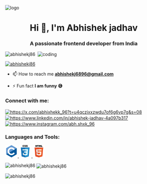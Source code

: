 ![logo](https://github.com/user-attachments/assets/247d3933-7b09-4fa1-bb3b-1cda8c97fa8e)

<h1 align="center">Hi 👋, I'm Abhishek jadhav</h1>
<h3 align="center">A passionate frontend developer from India</h3>

<img align="right" alt="coding" width="400" src="https://![image](https://github.com/user-attachments/assets/f6ac0046-8140-4971-ac4c-8f712197ef26)">


<p align="left"> <img src="https://komarev.com/ghpvc/?username=abhishekj86&label=Profile%20views&color=0e75b6&style=flat" alt="abhishekj86" /> </p>

<p align="left"> <a href="https://github.com/ryo-ma/github-profile-trophy"><img src="https://github-profile-trophy.vercel.app/?username=abhishekj86" alt="abhishekj86" /></a> </p>

- 📫 How to reach me **abhishekj6896@gmail.com**

- ⚡ Fun fact **I am funny 😅**

<h3 align="left">Connect with me:</h3>
<p align="left">
<a href="https://twitter.com/https://x.com/abhixhekk_96?t=u4qczixxzwdu7of6g6vp7g&s=08" target="blank"><img align="center" src="https://raw.githubusercontent.com/rahuldkjain/github-profile-readme-generator/master/src/images/icons/Social/twitter.svg" alt="https://x.com/abhixhekk_96?t=u4qczixxzwdu7of6g6vp7g&s=08" height="30" width="40" /></a>
<a href="https://linkedin.com/in/https://www.linkedin.com/in/abhishek-jadhav-4a097b317" target="blank"><img align="center" src="https://raw.githubusercontent.com/rahuldkjain/github-profile-readme-generator/master/src/images/icons/Social/linked-in-alt.svg" alt="https://www.linkedin.com/in/abhishek-jadhav-4a097b317" height="30" width="40" /></a>
<a href="https://instagram.com/https://www.instagram.com/abh.shxk_96" target="blank"><img align="center" src="https://raw.githubusercontent.com/rahuldkjain/github-profile-readme-generator/master/src/images/icons/Social/instagram.svg" alt="https://www.instagram.com/abh.shxk_96" height="30" width="40" /></a>
</p>

<h3 align="left">Languages and Tools:</h3>
<p align="left"> <a href="https://www.cprogramming.com/" target="_blank" rel="noreferrer"> <img src="https://raw.githubusercontent.com/devicons/devicon/master/icons/c/c-original.svg" alt="c" width="40" height="40"/> </a> <a href="https://www.w3schools.com/css/" target="_blank" rel="noreferrer"> <img src="https://raw.githubusercontent.com/devicons/devicon/master/icons/css3/css3-original-wordmark.svg" alt="css3" width="40" height="40"/> </a> <a href="https://www.w3.org/html/" target="_blank" rel="noreferrer"> <img src="https://raw.githubusercontent.com/devicons/devicon/master/icons/html5/html5-original-wordmark.svg" alt="html5" width="40" height="40"/> </a> </p>

<p><img align="left" src="https://github-readme-stats.vercel.app/api/top-langs?username=abhishekj86&show_icons=true&locale=en&layout=compact" alt="abhishekj86" /></p>

<p>&nbsp;<img align="center" src="https://github-readme-stats.vercel.app/api?username=abhishekj86&show_icons=true&locale=en" alt="abhishekj86" /></p>

<p><img align="center" src="https://github-readme-streak-stats.herokuapp.com/?user=abhishekj86&" alt="abhishekj86" /></p>
